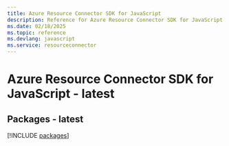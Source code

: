 ```yaml
---
title: Azure Resource Connector SDK for JavaScript
description: Reference for Azure Resource Connector SDK for JavaScript
ms.date: 02/18/2025
ms.topic: reference
ms.devlang: javascript
ms.service: resourceconnector
---
```

# Azure Resource Connector SDK for JavaScript - latest
## Packages - latest
[!INCLUDE [packages](resource-connector-index.md)]